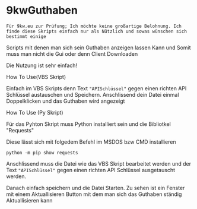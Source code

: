# 9kwGuthaben
``Für 9kw.eu zur Prüfung; Ich möchte keine großartige Belohnung. Ich finde diese Skripts einfach nur als Nützlich und sowas wünschen sich bestimmt einige``

Scripts mit denen man sich sein Guthaben anzeigen lassen Kann und Somit muss man nicht die Gui oder denn Client Downloaden

Die Nutzung ist sehr einfach!

How To Use(VBS Skript)

Einfach im VBS Skripts denn Text ``"APISchlüssel"`` gegen einen richten API Schlüssel austauschen
und Speichern. Anschlissend dein Datei einmal Doppelklicken und das Guthaben wird angezeigt


How To Use (Py Skript)

Für das Pyhton Skript muss Python installiert sein und die Bibliotkel "Requests"

Diese lässt sich mit folgedem Befehl im MSDOS bzw CMD installieren

``python -m pip show requests``

Anschlissend muss die Datei wie das VBS Skript bearbeitet werden und der Text ``"APISchlüssel"`` 
gegen einen richten API Schlüssel ausgetauscht werden.

Danach einfach speichern und die Datei Starten.
Zu sehen ist ein Fenster mit einem Aktuallisieren Button mit dem man sich das Guthaben ständig Aktuallisieren kann

